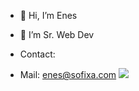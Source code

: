 - 👋 Hi, I’m Enes
- 🌱 I’m Sr. Web Dev

- Contact:
 - Mail: enes@sofixa.com
![](https://komarev.com/ghpvc/?username=only1Enes&color=brightgreen&style=for-the-badge&label=Profile+Views:)
